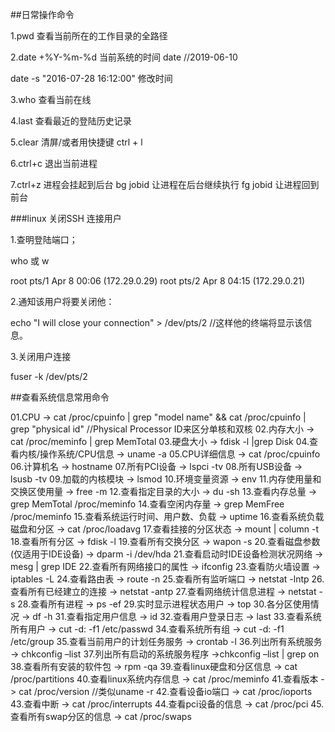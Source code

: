 ##日常操作命令

1.pwd  查看当前所在的工作目录的全路径 

2.date +%Y-%m-%d  当前系统的时间 date //2019-06-10

  date -s "2016-07-28 16:12:00"  修改时间

3.who  查看当前在线

4.last  查看最近的登陆历史记录

5.clear  清屏/或者用快捷键  ctrl + l

6.ctrl+c  退出当前进程

7.ctrl+z  进程会挂起到后台
  bg jobid   让进程在后台继续执行
  fg jobid   让进程回到前台
  
###linux 关闭SSH 连接用户

1.查明登陆端口；

who 或 w

root pts/1 Apr 8 00:06 (172.29.0.29)
root pts/2 Apr 8 04:15 (172.29.0.21)

2.通知该用户将要关闭他：

echo "I will close your connection" > /dev/pts/2    //这样他的终端将显示该信息。

3.关闭用户连接

fuser -k /dev/pts/2



##查看系统信息常用命令

01.CPU -> cat /proc/cpuinfo | grep "model name" && cat /proc/cpuinfo | grep "physical id" //Physical Processor ID来区分单核和双核
02.内存大小 -> cat /proc/meminfo | grep MemTotal
03.硬盘大小 -> fdisk -l |grep Disk
04.查看内核/操作系统/CPU信息 -> uname -a
05.CPU详细信息 -> cat /proc/cpuinfo
06.计算机名 -> hostname
07.所有PCI设备 -> lspci -tv
08.所有USB设备 -> lsusb -tv
09.加载的内核模块 -> lsmod
10.环境变量资源 -> env
11.内存使用量和交换区使用量 -> free -m
12.查看指定目录的大小 -> du -sh 
13.查看内存总量 -> grep MemTotal /proc/meminfo 
14.查看空闲内存量 -> grep MemFree /proc/meminfo
15.查看系统运行时间、用户数、负载 -> uptime
16.查看系统负载磁盘和分区 -> cat /proc/loadavg
17.查看挂接的分区状态 -> mount | column -t
18.查看所有分区 -> fdisk -l
19.查看所有交换分区 -> wapon -s
20.查看磁盘参数(仅适用于IDE设备) -> dparm -i /dev/hda
21.查看启动时IDE设备检测状况网络 -> mesg | grep IDE
22.查看所有网络接口的属性 -> ifconfig
23.查看防火墙设置 -> iptables -L
24.查看路由表 -> route -n
25.查看所有监听端口 -> netstat -lntp
26.查看所有已经建立的连接 -> netstat -antp
27.查看网络统计信息进程 -> netstat -s
28.查看所有进程 -> ps -ef
29.实时显示进程状态用户 -> top
30.各分区使用情况 -> df -h
31.查看指定用户信息 -> id
32.查看用户登录日志 -> last
33.查看系统所有用户 -> cut -d: -f1 /etc/passwd
34.查看系统所有组 -> cut -d: -f1 /etc/group
35.查看当前用户的计划任务服务 -> crontab -l
36.列出所有系统服务 -> chkconfig –list
37.列出所有启动的系统服务程序 ->chkconfig –list | grep on
38.查看所有安装的软件包 -> rpm -qa
39.查看linux硬盘和分区信息 -> cat /proc/partitions
40.查看linux系统内存信息 -> cat /proc/meminfo
41.查看版本 -> cat /proc/version  //类似uname -r
42.查看设备io端口 -> cat /proc/ioports
43.查看中断 -> cat /proc/interrupts
44.查看pci设备的信息 -> cat /proc/pci
45.查看所有swap分区的信息 -> cat /proc/swaps

